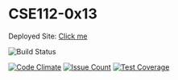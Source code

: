 # CSE112-0x13

Deployed Site:  [Click me](https://team0x13.herokuapp.com/)

![Build Status](https://travis-ci.com/ericluo05/CSE112-0x13.svg?token=fbYpuyjt1D2dXYwU7pKo&branch=develop)

[![Code Climate](https://codeclimate.com/repos/58f5897ac0bc68025a0005e6/badges/cd5da23be8aa1b51e429/gpa.svg)](https://codeclimate.com/repos/58f5897ac0bc68025a0005e6/feed)
[![Issue Count](https://codeclimate.com/repos/58f5897ac0bc68025a0005e6/badges/cd5da23be8aa1b51e429/issue_count.svg)](https://codeclimate.com/repos/58f5897ac0bc68025a0005e6/)
[![Test Coverage](https://codeclimate.com/repos/58f5897ac0bc68025a0005e6/badges/cd5da23be8aa1b51e429/coverage.svg)](https://codeclimate.com/repos/58f5897ac0bc68025a0005e6/coverage)


